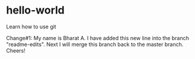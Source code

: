 # hello-world
Learn how to use git

Change#1: My name is Bharat A. I have added this new line into the branch "readme-edits". Next I will merge this branch back to the master branch. Cheers!
